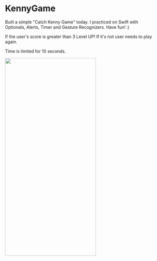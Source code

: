 # KennyGame
Built a simple "Catch Kenny Game" today. I practiced on Swift with Optionals, Alerts, Timer and Gesture Recognizers. Have fun! :)

If the user's score is greater than 3 Level UP! If it's not user needs to play again. 

Time is limited for 10 seconds. 

<p><img align="left" src="https://github.com/cnmalper/KennyGame/blob/main/kenny.gif" width="300" height="650"/></p>
